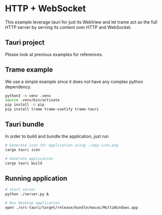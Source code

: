 # HTTP + WebSocket

This example leverage tauri for just its WebView and let trame act as the full HTTP server by serving its content over HTTP and WebSocket.

## Tauri project

Please look at previous examples for references.

## Trame example

We use a simple example since it does not have any complex python dependency.


```bash
python3 -m venv .venv
source .venv/bin/activate
pip install -U pip
pip install trame trame-vuetify trame-tauri
```

## Tauri bundle

In order to build and bundle the application, just run

```bash
# Generate icon for application using ./app-icon.png
cargo tauri icon

# Generate application
cargo tauri build
```

## Running application

```bash
# start server
python ./server.py &

# Run desktop application
open ./src-tauri/target/release/bundle/macos/MultiWindows.app
```

